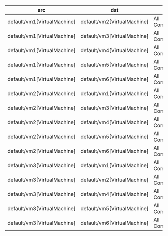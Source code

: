 | src | dst | conn | network | 
|-----|-----|------|------|
| default/vm1[VirtualMachine] | default/vm2[VirtualMachine] | All Connections | flatl2net | 
| default/vm1[VirtualMachine] | default/vm3[VirtualMachine] | All Connections | flatl2net | 
| default/vm1[VirtualMachine] | default/vm4[VirtualMachine] | All Connections | flatl2net | 
| default/vm1[VirtualMachine] | default/vm5[VirtualMachine] | All Connections | flatl2net | 
| default/vm1[VirtualMachine] | default/vm6[VirtualMachine] | All Connections | flatl2net | 
| default/vm2[VirtualMachine] | default/vm1[VirtualMachine] | All Connections | flatl2net | 
| default/vm2[VirtualMachine] | default/vm3[VirtualMachine] | All Connections | flatl2net | 
| default/vm2[VirtualMachine] | default/vm4[VirtualMachine] | All Connections | flatl2net | 
| default/vm2[VirtualMachine] | default/vm5[VirtualMachine] | All Connections | flatl2net | 
| default/vm2[VirtualMachine] | default/vm6[VirtualMachine] | All Connections | flatl2net | 
| default/vm3[VirtualMachine] | default/vm1[VirtualMachine] | All Connections | flatl2net | 
| default/vm3[VirtualMachine] | default/vm2[VirtualMachine] | All Connections | flatl2net | 
| default/vm3[VirtualMachine] | default/vm4[VirtualMachine] | All Connections | flatl2net | 
| default/vm3[VirtualMachine] | default/vm5[VirtualMachine] | All Connections | flatl2net | 
| default/vm3[VirtualMachine] | default/vm6[VirtualMachine] | All Connections | flatl2net | 
